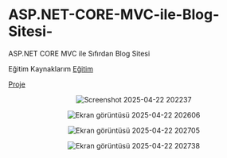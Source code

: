 # ASP.NET-CORE-MVC-ile-Blog-Sitesi-
ASP.NET CORE MVC ile Sıfırdan Blog Sitesi 

Eğitim Kaynaklarım 
<a href="https://www.youtube.com/playlist?list=PLKnjBHu2xXNNkinaVhPqPZG0ubaLN63ci">Eğitim</a>

<a href="https://drive.google.com/drive/folders/1kKdkaaF2EBHZDrUVEtKp5cQxdiX0nW6b?usp=drive_link">Proje</a>



<CENTER>
  
![Screenshot 2025-04-22 202237](https://github.com/user-attachments/assets/def2cd30-0021-4669-b6b5-393fcf5d9295)        <br>

![Ekran görüntüsü 2025-04-22 202606](https://github.com/user-attachments/assets/38b50638-1fff-4c99-a039-77a4a1ffe74f)   <br>

![Ekran görüntüsü 2025-04-22 202705](https://github.com/user-attachments/assets/11d1c471-b27e-420c-b66c-7ccd8f604568)   <br>

![Ekran görüntüsü 2025-04-22 202738](https://github.com/user-attachments/assets/c93eb3c5-aeb1-43cc-9ac3-434393cc001a)  

</CENTER>

